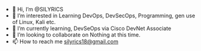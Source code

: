 - 👋 Hi, I’m @SILYRICS
- 👀 I’m interested in Learning DevOps, DevSecOps, Programming, gen use of Linux, Kali etc.
- 🌱 I’m currently learning, DevSeOps via Cisco DevNet Associate
- 💞️ I’m looking to collaborate on Nothing at this time.
- 📫 How to reach me silyrics18@gmail.com

<!---
SILYRICS/SILYRICS is a ✨ special ✨ repository because its `README.md` (this file) appears on your GitHub profile.
You can click the Preview link to take a look at your changes.
--->
